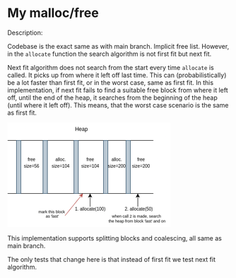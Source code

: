 # My malloc/free

Description:

Codebase is the exact same as with main branch. Implicit free list. However, in the `allocate` function the search algorithm is not first fit but next fit.

Next fit algorithm does not search from the start every time `allocate` is called. It picks up from where it left off last time. This can (probabilistically) be a lot faster than first fit, or in the worst case, same as first fit. In this implementation, if next fit fails to find a suitable free block from where it left off, until the end of the heap, it searches from the beginning of the heap (until where it left off). This means, that the worst case scenario is the same as first fit.

![alt text](assets/nextfit.png)

This implementation supports splitting blocks and coalescing, all same as main branch.

The only tests that change here is that instead of first fit we test next fit algorithm.